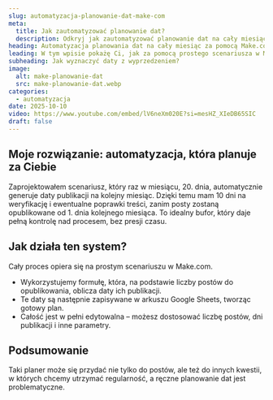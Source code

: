 ```yaml
---
slug: automatyzacja-planowanie-dat-make-com
meta:
  title: Jak zautomatyzować planowanie dat?
  description: Odkryj jak zautomatyzować planowanie dat na cały miesiąc z Make.com i Google Sheets.
heading: Automatyzacja planowania dat na cały miesiąc za pomocą Make.com
leading: W tym wpisie pokażę Ci, jak za pomocą prostego scenariusza w Make.com stworzyć system, który samodzielnie wyznaczy daty publikacji na nadchodzący miesiąc i zapisze je w Google Sheets.
subheading: Jak wyznaczyć daty z wyprzedzeniem?
image:
  alt: make-planowanie-dat
  src: make-planowanie-dat.webp
categories:
  - automatyzacja
date: 2025-10-10
video: https://www.youtube.com/embed/lV6neXm020E?si=mesHZ_XIeDB65SIC
draft: false
---
```


## Moje rozwiązanie: automatyzacja, która planuje za Ciebie

Zaprojektowałem scenariusz, który raz w miesiącu, 20. dnia, automatycznie generuje daty publikacji na kolejny miesiąc. Dzięki temu mam 10 dni na weryfikację i ewentualne poprawki treści, zanim posty zostaną opublikowane od 1. dnia kolejnego miesiąca. To idealny bufor, który daje pełną kontrolę nad procesem, bez presji czasu.

## Jak działa ten system?

Cały proces opiera się na prostym scenariuszu w Make.com.

- Wykorzystujemy formułę, która, na podstawie liczby postów do opublikowania, oblicza daty ich publikacji.
- Te daty są następnie zapisywane w arkuszu Google Sheets, tworząc gotowy plan.
- Całość jest w pełni edytowalna – możesz dostosować liczbę postów, dni publikacji i inne parametry.

## Podsumowanie

Taki planer może się przydać nie tylko do postów, ale też do innych kwestii, w których chcemy utrzymać regularność, a ręczne planowanie dat jest problematyczne.

